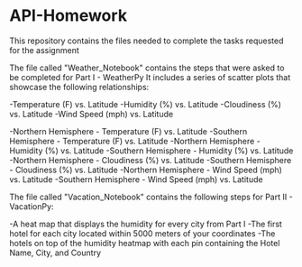 # API-Homework
This repository contains the files needed to complete the tasks requested for the assignment

The file called "Weather_Notebook" contains the steps that were asked to be completed for Part I - WeatherPy
It includes a series of scatter plots that showcase the following relationships:

-Temperature (F) vs. Latitude
-Humidity (%) vs. Latitude
-Cloudiness (%) vs. Latitude
-Wind Speed (mph) vs. Latitude

-Northern Hemisphere - Temperature (F) vs. Latitude
-Southern Hemisphere - Temperature (F) vs. Latitude
-Northern Hemisphere - Humidity (%) vs. Latitude
-Southern Hemisphere - Humidity (%) vs. Latitude
-Northern Hemisphere - Cloudiness (%) vs. Latitude
-Southern Hemisphere - Cloudiness (%) vs. Latitude
-Northern Hemisphere - Wind Speed (mph) vs. Latitude
-Southern Hemisphere - Wind Speed (mph) vs. Latitude

The file called "Vacation_Notebook" contains the following steps for Part II - VacationPy:

-A heat map that displays the humidity for every city from Part I
-The first hotel for each city located within 5000 meters of your coordinates
-The hotels on top of the humidity heatmap with each pin containing the Hotel Name, City, and Country
